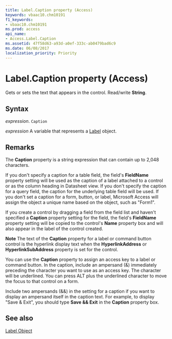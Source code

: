 ```yaml
---
title: Label.Caption property (Access)
keywords: vbaac10.chm10191
f1_keywords:
- vbaac10.chm10191
ms.prod: access
api_name:
- Access.Label.Caption
ms.assetid: 47f58d63-a93d-a0ef-333c-ab0479bad6c9
ms.date: 06/08/2017
localization_priority: Priority
---
```



# Label.Caption property (Access)

Gets or sets the text that appears in the control. Read/write **String**.


## Syntax

_expression_. `Caption`

_expression_ A variable that represents a [Label](Access.Label.md) object.


## Remarks

The **Caption** property is a string expression that can contain up to 2,048 characters.

If you don't specify a caption for a table field, the field's **FieldName** property setting will be used as the caption of a label attached to a control or as the column heading in Datasheet view. If you don't specify the caption for a query field, the caption for the underlying table field will be used. If you don't set a caption for a form, button, or label, Microsoft Access will assign the object a unique name based on the object, such as "Form1".

If you create a control by dragging a field from the field list and haven't specified a **Caption** property setting for the field, the field's **FieldName** property setting will be copied to the control's **Name** property box and will also appear in the label of the control created.


 **Note**  The text of the **Caption** property for a label or command button control is the hyperlink display text when the **HyperlinkAddress** or **HyperlinkSubAddress** property is set for the control.

You can use the **Caption** property to assign an access key to a label or command button. In the caption, include an ampersand (&) immediately preceding the character you want to use as an access key. The character will be underlined. You can press ALT plus the underlined character to move the focus to that control on a form.

Include two ampersands (&&) in the setting for a caption if you want to display an ampersand itself in the caption text. For example, to display "Save & Exit", you should type **Save && Exit** in the **Caption** property box.


## See also


[Label Object](Access.Label.md)

